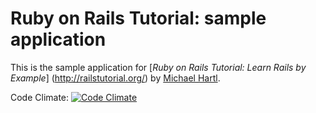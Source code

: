 # Ruby on Rails Tutorial: sample application

This is the sample application for 
[*Ruby on Rails Tutorial: Learn Rails by Example*] (http://railstutorial.org/)
by [Michael Hartl](http://michaelhartl.com/).

Code Climate:  [![Code Climate](https://codeclimate.com/repos/526c9986f3ea002c3903d61e/badges/46178dc4865e27c043fc/gpa.png)](https://codeclimate.com/repos/526c9986f3ea002c3903d61e/feed)

